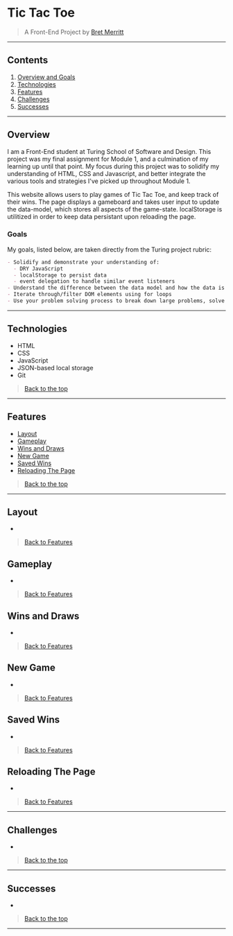 # Tic Tac Toe

> A Front-End Project by [Bret Merritt](https://github.com/bretm9)
---
## Contents
1. [Overview and Goals](#overview)
1. [Technologies](#technologies)
1. [Features](#features)
1. [Challenges](#challenges)
1. [Successes](#successes)
---

## Overview
I am a Front-End student at Turing School of Software and Design. This project was my final assignment for Module 1, and a culmination of my learning up until that point. My focus during this project was to solidify my understanding of HTML, CSS and Javascript, and better integrate the various tools and strategies I've picked up throughout Module 1.

This website allows users to play games of Tic Tac Toe, and keep track of their wins. The page displays a gameboard and takes user input to update the data-model, which stores all aspects of the game-state. localStorage is utilitized in order to keep data persistant upon reloading the page.

### Goals

My goals, listed below, are taken directly from the Turing project rubric:

``` Markdown
- Solidify and demonstrate your understanding of:
  - DRY JavaScript
  - localStorage to persist data
  - event delegation to handle similar event listeners
- Understand the difference between the data model and how the data is displayed on the DOM
- Iterate through/filter DOM elements using for loops
- Use your problem solving process to break down large problems, solve things step by step, and trust yourself to not rely on an outside “answer” to a logical challenge
```
---

 ## Technologies

  - HTML
  - CSS
  - JavaScript
  - JSON-based local storage
  - Git


 > [Back to the top](#tic-tac-toe)
---

## Features
+ [Layout](#layout)
+ [Gameplay](#gameplay)
+ [Wins and Draws](#wins-and-draws)
+ [New Game](#new-game)
+ [Saved Wins](#saved-wins)
+ [Reloading The Page](#reloading-the-page)

> [Back to the top](#tic-tac-toe)
---

## Layout

+

> [Back to Features](#features)

## Gameplay

+

> [Back to Features](#features)

## Wins and Draws

+

> [Back to Features](#features)

## New Game

+ 

> [Back to Features](#features)

## Saved Wins


+

> [Back to Features](#features)

## Reloading The Page

+

> [Back to Features](#features)

---
 ## Challenges  
 
 + 
 
> [Back to the top](#tic-tac-toe)

---
 ## Successes
 
  + 
  
> [Back to the top](#tic-tac-toe)
 ---

